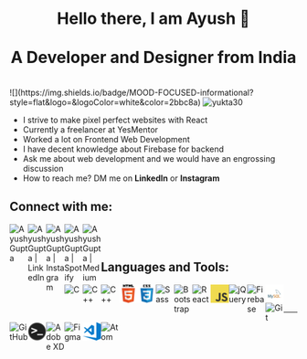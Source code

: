 

<!--
**ayushgupta1099/ayushgupta1099** is a ✨ _special_ ✨ repository because its `README.md` (this file) appears on your GitHub profile.

Here are some ideas to get you started:

- 🔭 I’m currently working on ...
- 🌱 I’m currently learning ...
- 👯 I’m looking to collaborate on ...
- 🤔 I’m looking for help with ...
- 💬 Ask me about ...
- 📫 How to reach me: ...
- 😄 Pronouns: ...
- ⚡ Fun fact: ...
-->
<h1 align="center">Hello there, I am Ayush 👋 </br></br> A Developer and Designer from India</h1>

</br>
![](https://img.shields.io/badge/MOOD-FOCUSED-informational?style=flat&logo=&logoColor=white&color=2bbc8a)
<img src="https://komarev.com/ghpvc/?username=yukta30&label=Profile%20views&color=0e75b6&style=flat" alt="yukta30" />
</br>

- I strive to make pixel perfect websites with React
- Currently a freelancer at YesMentor
- Worked a lot on Frontend Web Development
- I have decent knowledge about Firebase for backend
- Ask me about web development and we would have an engrossing discussion
- How to reach me? DM me on **LinkedIn** or **Instagram**

## Connect with me:

[<img align="left" alt="AyushGupta" width="32px" src="https://img.icons8.com/office/80/000000/globe.png" />][website]
[<img align="left" alt="AyushGupta | LinkedIn" width="32px" src="https://img.icons8.com/fluent/80/000000/linkedin.png" />][linkedin]
[<img align="left" alt="AyushGupta | Instagram" width="32px" src="https://img.icons8.com/fluent/48/000000/instagram-new.png" />][instagram]
[<img align="left" alt="AyushGupta | Spotify" width="32px" src="https://img.icons8.com/fluent/48/000000/spotify.png" />][spotify]
[<img align="left" alt="AyushGupta | Medium" width="32px" src="https://img.icons8.com/nolan/64/medium-new.png" />][medium]
</br>
</br>

## Languages and Tools:

<img align="left" alt="C" width="32px" src="https://img.icons8.com/color/48/000000/c-programming.png"/>
<img align="left" alt="C++" width="32px" src="https://img.icons8.com/ios-filled/50/000000/c-plus-plus-logo.png"/>
<img align="left" alt="C++" width="32px" src="https://img.icons8.com/color/50/000000/c-plus-plus-logo.png"/>
<img align="left" alt="HTML5" width="32px" src="https://raw.githubusercontent.com/github/explore/80688e429a7d4ef2fca1e82350fe8e3517d3494d/topics/html/html.png" />
<img align="left" alt="CSS3" width="32px" src="https://raw.githubusercontent.com/github/explore/80688e429a7d4ef2fca1e82350fe8e3517d3494d/topics/css/css.png" />
<img align="left" alt="Sass" width="32px" src="https://img.icons8.com/color/48/000000/sass.png"/>
<img align="left" alt="Bootstrap" width="32px" src="https://img.icons8.com/color/48/000000/bootstrap.png"/>
<img align="left" alt="React" width="32px" src="https://img.icons8.com/officel/80/000000/react.png" />
<img align="left" alt="JavaScript" width="32px" src="https://raw.githubusercontent.com/github/explore/80688e429a7d4ef2fca1e82350fe8e3517d3494d/topics/javascript/javascript.png" />
<img align="left" alt="jQuery" width="32px" src="https://img.icons8.com/ios/50/000000/jquery.png"/>

<img align="left" alt="Firebase" width="32px" src="https://img.icons8.com/color/48/000000/firebase.png"/>
<img align="left" alt="MySQL" width="32px" src="https://raw.githubusercontent.com/github/explore/80688e429a7d4ef2fca1e82350fe8e3517d3494d/topics/mysql/mysql.png" />

<img align="left" alt="Git" width="32px" src="https://img.icons8.com/color/48/000000/git.png" />
<img align="left" alt="GitHub" width="32px" src="https://img.icons8.com/nolan/64/github.png" />
<img align="left" alt="Terminal" width="32px" src="https://raw.githubusercontent.com/github/explore/80688e429a7d4ef2fca1e82350fe8e3517d3494d/topics/terminal/terminal.png" />

<img align="left" alt="Adobe XD" width="32px" src="https://img.icons8.com/fluent/48/000000/adobe-xd.png"/>
<img align="left" alt="Figma" width="32px" src="https://img.icons8.com/fluent/48/000000/figma.png"/>

<img align="left" alt="Visual Studio Code" width="32px" src="https://raw.githubusercontent.com/github/explore/80688e429a7d4ef2fca1e82350fe8e3517d3494d/topics/visual-studio-code/visual-studio-code.png" />
<img align="left" alt="Atom" width="32px" src="https://img.icons8.com/color/48/000000/atom-editor.png"/>
<!-- <img align="left" alt="Stackoverflow" width="26px"src="https://img.icons8.com/color/48/000000/stackoverflow.png"/> -->

<br />
<br />

---

<!-- <img align="left" alt="DevBahl's Github Stats" src="https://github-readme-stats.vercel.app/api?username=ayushgupta1099l&show_icons=true&hide_border=true&count_private=true&hide=prs,issues" /> -->

[website]: https://ayushgupta1099.netlify.app/
[instagram]: https://www.instagram.com/ayushgupta_____/
[linkedin]: https://www.linkedin.com/in/ayushg1099/
[spotify]: https://open.spotify.com/collection/tracks
[medium]: https://medium.com/@ag7662
